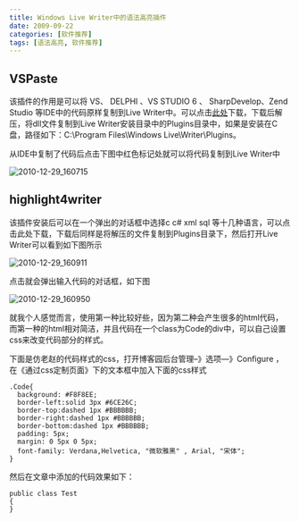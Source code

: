 ```yaml
---
title: Windows Live Writer中的语法高亮插件
date: 2009-09-22
categories: [软件推荐]
tags: [语法高亮, 软件推荐]
---
```


## VSPaste
该插件的作用是可以将 VS、 DELPHI 、VS STUDIO 6 、 SharpDevelop、Zend Studio 等IDE中的代码原样复制到Live Writer中。可以点击[此处](http://files.cnblogs.com/oec2003/VSPaste.zip)下载，下载后解压，将dll文件复制到Live Writer安装目录中的Plugins目录中，如果是安装在C盘，路径如下：C:\Program Files\Windows Live\Writer\Plugins。

从IDE中复制了代码后点击下图中红色标记处就可以将代码复制到Live Writer中

![2010-12-29_160715](http://oec2003.qiniudn.com/2010-12-29_160715.gif)

## highlight4writer
该插件安装后可以在一个弹出的对话框中选择c c# xml sql 等十几种语言，可以点击此处下载，下载后同样是将解压的文件复制到Plugins目录下，然后打开Live Writer可以看到如下图所示

![2010-12-29_160911](http://oec2003.qiniudn.com/2010-12-29_160911.gif)

点击就会弹出输入代码的对话框，如下图

![2010-12-29_160950](http://oec2003.qiniudn.com/2010-12-29_160950.gif)

就我个人感觉而言，使用第一种比较好些，因为第二种会产生很多的html代码，而第一种的html相对简洁，并且代码在一个class为Code的div中，可以自己设置css来改变代码部分的样式。

下面是仿老赵的代码样式的css，打开博客园后台管理–》选项—》Configure ，在《通过css定制页面》下的文本框中加入下面的css样式

```
.Code{
  background: #F8F8EE;
  border-left:solid 3px #6CE26C;
  border-top:dashed 1px #BBBBBB;
  border-right:dashed 1px #BBBBBB;
  border-bottom:dashed 1px #BBBBBB;
  padding: 5px;
  margin: 0 5px 0 5px;
  font-family: Verdana,Helvetica, "微软雅黑" , Arial, "宋体";
}
```

然后在文章中添加的代码效果如下：

```
public class Test
{
}
```

